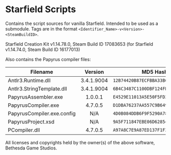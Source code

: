 # Starfield Scripts
Contains the script sources for vanilla Starfield. Intended to be used as a submodule. Tags are in the format `<Identifier_Name>-v<Version>-<SteamBuildID>`.

Starfield Creation Kit v1.14.78.0, Steam Build ID 17083653 (for Starfield v1.14.74.0, Steam Build ID 16177013)

Also contains the Papyrus compiler files:

| Filename                   |  Version   |              MD5 Hash              |
|----------------------------|:----------:|:----------------------------------:|
| Antlr3.Runtime.dll         | 3.4.1.9004 | `12B74420B87ECFBBA33B6ADA0AB07FF2` |
| Antlr3.StringTemplate.dll  | 3.4.1.9004 | `6B4C3487C1100DBF124FD14F6F8BF0DF` |
| PapyrusAssembler.exe       |  1.0.0.1   | `E4529E11013A5E50F5FD3E9406B9E1E3` |
| PapyrusCompiler.exe        |  4.7.0.5   | `D1DBA76237AA557C9B649CE929E34D17` |
| PapyrusCompiler.exe.config |    N/A     | `4D0B084DDB6F9F5290A7835515BBCA2C` |
| PapyrusProject.xsd         |    N/A     | `9A5F711847EBE06D62854857656C8108` |
| PCompiler.dll              |  4.7.0.5   | `A97A8C7E9A87ED137F1F3169A7B6B8F5` |

All licenses and copyrights held by the owner(s) of the above software, Bethesda Game Studios.
